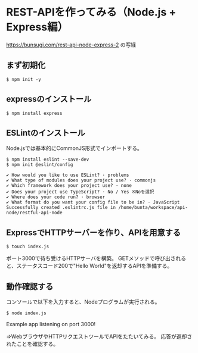 # REST-APIを作ってみる（Node.js + Express編）
https://bunsugi.com/rest-api-node-express-2 の写経

## まず初期化
```
$ npm init -y
```

## expressのインストール
```
$ npm install express
```

## ESLintのインストール
Node.jsでは基本的にCommonJS形式でインポートする。
```
$ npm install eslint --save-dev 
$ npm init @eslint/config

✔ How would you like to use ESLint? · problems
✔ What type of modules does your project use? · commonjs
✔ Which framework does your project use? · none
✔ Does your project use TypeScript? · No / Yes ※Noを選択
✔ Where does your code run? · browser
✔ What format do you want your config file to be in? · JavaScript
Successfully created .eslintrc.js file in /home/bunta/workspace/api-node/restful-api-node
```

## ExpressでHTTPサーバーを作り、APIを用意する
```
$ touch index.js
```
ポート3000で待ち受けるHTTPサーバを構築。 GETメソッドで呼び出されると、ステータスコード200で"Hello World"を返却するAPIを準備する。

## 動作確認する
コンソールで以下を入力すると、Nodeプログラムが実行される。
```
$ node index.js
```
Example app listening on port 3000!

⇒WebブラウザやHTTPリクエストツールでAPIをたたいてみる。
応答が返却されたことを確認する。
